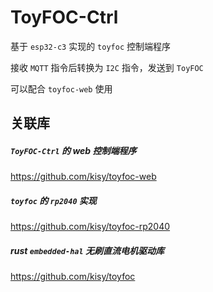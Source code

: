 # ToyFOC-Ctrl

基于 `esp32-c3` 实现的 `toyfoc` 控制端程序

接收 `MQTT` 指令后转换为 `I2C` 指令，发送到 `ToyFOC`

可以配合 `toyfoc-web` 使用

## 关联库

##### `ToyFOC-Ctrl` 的 web 控制端程序

https://github.com/kisy/toyfoc-web

#####  `toyfoc` 的 `rp2040` 实现

https://github.com/kisy/toyfoc-rp2040

##### rust `embedded-hal` 无刷直流电机驱动库

https://github.com/kisy/toyfoc
